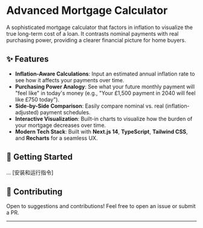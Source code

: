 # Advanced Mortgage Calculator

A sophisticated mortgage calculator that factors in inflation to visualize the true long-term cost of a loan. It contrasts nominal payments with real purchasing power, providing a clearer financial picture for home buyers.

## ✨ Features

- **Inflation-Aware Calculations**: Input an estimated annual inflation rate to see how it affects your payments over time.
- **Purchasing Power Analogy**: See what your future monthly payment will "feel like" in today's money (e.g., "Your £1,500 payment in 2040 will feel like £750 today").
- **Side-by-Side Comparison**: Easily compare nominal vs. real (inflation-adjusted) payment schedules.
- **Interactive Visualization**: Built-in charts to visualize how the burden of your mortgage decreases over time.
- **Modern Tech Stack**: Built with **Next.js 14**, **TypeScript**, **Tailwind CSS**, and **Recharts** for a seamless UX.

## 🚀 Getting Started

... [安装和运行指令]

## 🤝 Contributing

Open to suggestions and contributions! Feel free to open an issue or submit a PR.

---
